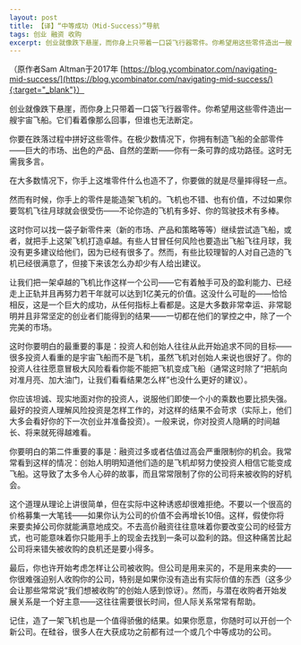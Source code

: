 ```yaml
---
layout: post
title: 【译】“中等成功（Mid-Success）”导航
tags: 创业 融资 收购
excerpt: 创业就像跌下悬崖，而你身上只带着一口袋飞行器零件。你希望用这些零件造出一艘飞船，而有时候你手上的零件只够造架飞机。飞机也不错，但很多投资人看重的是宇宙飞船而不是飞机，他们往往愿意冒极大风险看看你能不能把飞机变成飞船。那么你该怎么办？
---
```

（原作者Sam Altman于2017年 [https://blog.ycombinator.com/navigating-mid-success/](https://blog.ycombinator.com/navigating-mid-success/){:target="_blank"}）

创业就像跌下悬崖，而你身上只带着一口袋飞行器零件。你希望用这些零件造出一艘宇宙飞船。它们看着像那么回事，但谁也无法断定。

你要在跌落过程中拼好这些零件。在极少数情况下，你拥有制造飞船的全部零件——巨大的市场、出色的产品、自然的垄断——你有一条可靠的成功路径。这时无需我多言。

在大多数情况下，你手上这堆零件什么也造不了，你要做的就是尽量摔得轻一点。

然而有时候，你手上的零件是能造架飞机的。飞机也不错、也有价值，不过如果你要驾机飞往月球就会很受伤——不论你造的飞机有多好、你的驾驶技术有多棒。

这时你可以找一袋子新零件来（新的市场、产品和策略等等）继续尝试造飞船，或者，就把手上这架飞机打造卓越。有些人甘冒任何风险也要造出飞船飞往月球，我没有更多建议给他们，因为已经有很多了。然而，有些比较理智的人对自己造的飞机已经很满意了，但接下来该怎么办却少有人给出建议。

让我们把一架卓越的飞机比作这样一个公司——它有着触手可及的盈利能力、已经走上正轨并且再努力若干年就可以达到1亿美元的价值。这没什么可耻的——恰恰相反，这是一个巨大的成功，从任何指标上看都是。这是大多数非常幸运、非常聪明并且非常坚定的创业者们能得到的结果——一切都在他们的掌控之中，除了一个完美的市场。

这时你要明白的最重要的事是：投资人和创始人往往从此开始追求不同的目标——很多投资人看重的是宇宙飞船而不是飞机，虽然飞机对创始人来说也很好了。你的投资人往往愿意冒极大风险看看你能不能把飞机变成飞船（通常这时除了“把航向对准月亮、加大油门，让我们看看结果怎么样”也没什么更好的建议）。

你应该坦诚、现实地面对你的投资人，说服他们即使一个小的乘数也要比损失强。最好的投资人理解风险投资是怎样工作的，对这样的结果不会苛求（实际上，他们大多会看好你的下一次创业并准备投资）。一般来说，你对投资人隐瞒的时间越长、将来就死得越难看。

你要明白的第二件重要的事是：融资过多或者估值过高会严重限制你的机会。我常常看到这样的情况：创始人明明知道他们造的是飞机却努力使投资人相信它能变成飞船。这导致了太多令人心碎的故事，而且常常限制了你的公司将来被收购的好机会。

这个道理从理论上讲很简单，但在实际中这种诱惑却很难拒绝。不要以一个很高的价格募集一大笔钱——如果你认为公司的价值不会再增长10倍。这样，假使你将来要卖掉公司你就能满意地成交。不去高价融资往往意味着你要改变公司的经营方式，也可能意味着你只能用手上的现金去找到一条可以盈利的路。但这种痛苦比起公司将来错失被收购的良机还是要小得多。

最后，你也许开始考虑怎样让公司被收购。但公司是用来买的，不是用来卖的——你很难强迫别人收购你的公司，特别是如果你没有造出有实际价值的东西（这多少会让那些常常说“我们想被收购”的创始人感到惊讶）。然而，与潜在收购者开始发展关系是一个好主意——这往往需要很长时间，但人际关系常常有帮助。

记住，造了一架飞机也是一个值得骄傲的结果。如果你愿意，你随时可以开创一个新公司。在硅谷，很多人在大获成功之前都有过一个或几个中等成功的公司。
